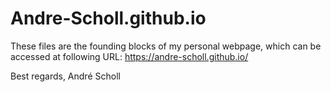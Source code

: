# Andre-Scholl.github.io

These files are the founding blocks of my personal webpage, which can be accessed at following URL: 
https://andre-scholl.github.io/

Best regards,
André Scholl
